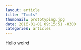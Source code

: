 ```yaml
---
layout: article
title: "Tools"
thumbnail: prototyping.jpg
date: 2016-01-01 09:15:51 -0300
categories: articles
---
```

Hello wolrd